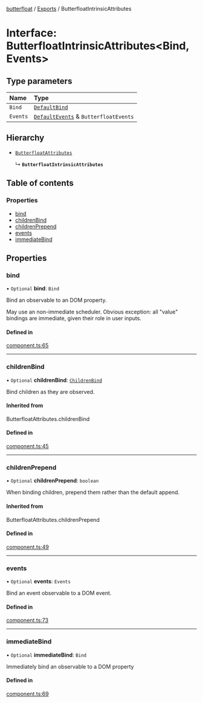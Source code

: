 [butterfloat](../README.md) / [Exports](../modules.md) / ButterfloatIntrinsicAttributes

# Interface: ButterfloatIntrinsicAttributes\<Bind, Events\>

## Type parameters

| Name | Type |
| :------ | :------ |
| `Bind` | [`DefaultBind`](../modules.md#defaultbind) |
| `Events` | [`DefaultEvents`](../modules.md#defaultevents) & `ButterfloatEvents` |

## Hierarchy

- [`ButterfloatAttributes`](../modules.md#butterfloatattributes)

  ↳ **`ButterfloatIntrinsicAttributes`**

## Table of contents

### Properties

- [bind](ButterfloatIntrinsicAttributes.md#bind)
- [childrenBind](ButterfloatIntrinsicAttributes.md#childrenbind)
- [childrenPrepend](ButterfloatIntrinsicAttributes.md#childrenprepend)
- [events](ButterfloatIntrinsicAttributes.md#events)
- [immediateBind](ButterfloatIntrinsicAttributes.md#immediatebind)

## Properties

### bind

• `Optional` **bind**: `Bind`

Bind an observable to an DOM property.

May use an non-immediate scheduler. Obvious exception: all "value" bindings are immediate, given their role in user inputs.

#### Defined in

[component.ts:65](https://github.com/WorldMaker/butterfloat/blob/0ebaadf/component.ts#L65)

___

### childrenBind

• `Optional` **childrenBind**: [`ChildrenBind`](../modules.md#childrenbind)

Bind children as they are observed.

#### Inherited from

ButterfloatAttributes.childrenBind

#### Defined in

[component.ts:45](https://github.com/WorldMaker/butterfloat/blob/0ebaadf/component.ts#L45)

___

### childrenPrepend

• `Optional` **childrenPrepend**: `boolean`

When binding children, prepend them rather than the default append.

#### Inherited from

ButterfloatAttributes.childrenPrepend

#### Defined in

[component.ts:49](https://github.com/WorldMaker/butterfloat/blob/0ebaadf/component.ts#L49)

___

### events

• `Optional` **events**: `Events`

Bind an event observable to a DOM event.

#### Defined in

[component.ts:73](https://github.com/WorldMaker/butterfloat/blob/0ebaadf/component.ts#L73)

___

### immediateBind

• `Optional` **immediateBind**: `Bind`

Immediately bind an observable to a DOM property

#### Defined in

[component.ts:69](https://github.com/WorldMaker/butterfloat/blob/0ebaadf/component.ts#L69)
